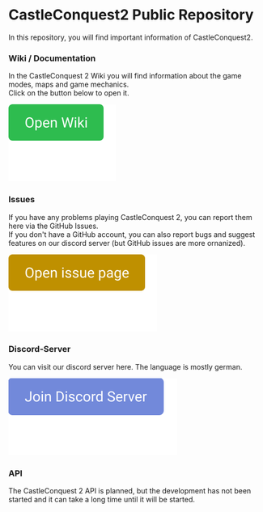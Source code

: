 # CastleConquest2 Public Repository
In this repository, you will find important information of CastleConquest2.

### Wiki / Documentation
In the CastleConquest 2 Wiki you will find information about the game modes, maps and game mechanics.  
Click on the button below to open it.
  
[![Go to the wiki](https://raw.githubusercontent.com/ChaosSquad/CastleConquest2-Public/main/icons/wiki-button.svg)](https://github.com/ChaosSquad/CastleConquest2-Public/wiki)

### Issues
If you have any problems playing CastleConquest 2, you can report them here via the GitHub Issues.  
If you don't have a GitHub account, you can also report bugs and suggest features on our discord server (but GitHub issues are more ornanized).
  
[![Go to the issue page](https://raw.githubusercontent.com/ChaosSquad/CastleConquest2-Public/main/icons/issues-button.svg)](https://github.com/ChaosSquad/CastleConquest2-Public/issues)

### Discord-Server
You can visit our discord server here. The language is mostly german.
  
[![Go to the issue page](https://raw.githubusercontent.com/ChaosSquad/CastleConquest2-Public/main/icons/discord-button.svg)](https://discord.gg/6Vug8J6XET)

### API
The CastleConquest 2 API is planned, but the development has not been started and it can take a long time until it will be started.
